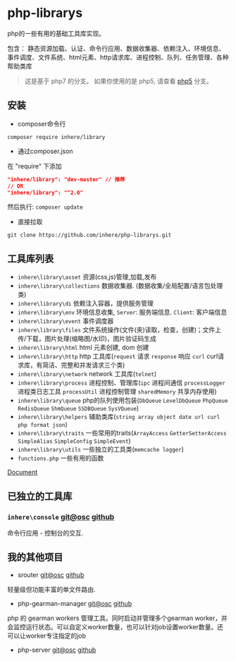 # php-librarys

php的一些有用的基础工具库实现。 

包含： 静态资源加载、认证、命令行应用、数据收集器、依赖注入、环境信息、事件调度、文件系统、html元素、http请求库、进程控制、队列、任务管理、各种帮助类库

> 这是基于 php7 的分支。 如果你使用的是 php5, 请查看 [php5](https://github.com/inhere/php-librarys/tree/php5) 分支。

## 安装

- composer命令行

```
composer require inhere/library
```

- 通过composer.json

在 "require" 下添加 

```json
"inhere/library": "dev-master" // 推荐
// OR 
"inhere/library": "^2.0"
```

然后执行: `composer update`

- 直接拉取

```
git clone https://github.com/inhere/php-librarys.git
```

## 工具库列表

- `inhere\library\asset` 资源(css,js)管理,加载,发布 
- `inhere\library\collections` 数据收集器. (数据收集/全局配置/语言包处理类)
- `inhere\library\di` 依赖注入容器，提供服务管理 
- `inhere\library\env` 环境信息收集, `Server`: 服务端信息. `Client`: 客户端信息 
- `inhere\library\event` 事件调度器 
- `inhere\library\files` 文件系统操作(文件(夹)读取，检查，创建)；文件上传/下载，图片处理(缩略图/水印)，图片验证码生成 
- `inhere\library\html` html 元素创建, dom 创建
- `inhere\library\http` http 工具库(`request` 请求 `response` 响应 `curl` curl请求库，有简洁、完整和并发请求三个类)
- `inhere\library\network` network 工具库(`telnet`)
- `inhere\library\process` 进程控制、管理库(`ipc` 进程间通信 `processLogger` 进程类日志工具 `processUtil` 进程控制管理 `sharedMemory` 共享内存使用)
- `inhere\library\queue` php的队列使用包装(`DbQueue` `LevelDbQueue` `PhpQueue` `RedisQueue` `ShmQueue` `SSDBQueue` `SysVQueue`)
- `inhere\library\helpers` 辅助类库(`string array object date url curl php format json`)
- `inhere\library\traits` 一些常用的traits(`ArrayAccess` `GetterSetterAccess` `SimpleAlias` `SimpleConfig` `SimpleEvent`)
- `inhere\library\utils` 一些独立的工具类(`memcache logger`)
- `functions.php` 一些有用的函数

[Document](doc/document.md)

## 已独立的工具库

### `inhere\console` [git@osc](https://git.oschina.net/inhere/php-console) [github](https://github.com/inhere/php-console)

命令行应用 - 控制台的交互.

## 我的其他项目

- srouter [git@osc](https://git.oschina.net/inhere/php-srouter) [github](https://github.com/inhere/php-srouter) 
 
 轻量级但功能丰富的单文件路由.
 
- php-gearman-manager [git@osc](https://git.oschina.net/inhere/php-gearman-manager) [github](https://github.com/inhere/php-gearman-manager) 

php 的 gearman workers 管理工具。同时启动并管理多个gearman worker，并会监控运行状态。可以自定义worker数量，也可以针对job设置worker数量。还可以让worker专注指定的job

- php-server [git@osc](https://git.oschina.net/inhere/php-server) [github](https://github.com/inhere/php-server) 

